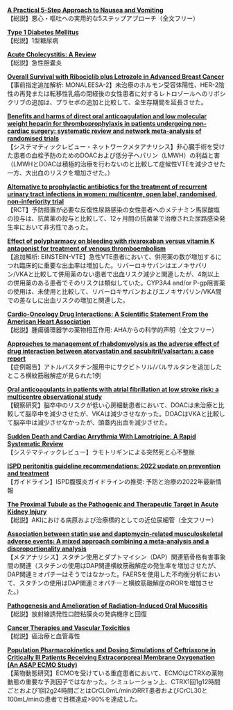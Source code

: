 [**A Practical 5-Step Approach to Nausea and Vomiting**](https://pubmed.ncbi.nlm.nih.gov/35246289/)  
【総説】悪心・嘔吐への実用的な5ステップアプローチ（全文フリー）

[**Type 1 Diabetes Mellitus**](https://pubmed.ncbi.nlm.nih.gov/35254878/)  
【総説】1型糖尿病

[**Acute Cholecystitis: A Review**](https://pubmed.ncbi.nlm.nih.gov/35258527/)  
【総説】急性胆嚢炎

[**Overall Survival with Ribociclib plus Letrozole in Advanced Breast Cancer**](https://pubmed.ncbi.nlm.nih.gov/35263519/)  
【事前指定追加解析: MONALEESA-2】未治療のホルモン受容体陽性、HER-2陰性の再発または転移性乳癌の閉経後の女性患者に対するレトロゾールへのリボシクリブの追加は、プラセボの追加と比較して、全生存期間を延長させた。

[**Benefits and harms of direct oral anticoagulation and low molecular weight heparin for thromboprophylaxis in patients undergoing non-cardiac surgery: systematic review and network meta-analysis of randomised trials**](https://pubmed.ncbi.nlm.nih.gov/35264372/)  
【システマティックレビュー・ネットワークメタアナリシス】非心臓手術を受けた患者の血栓予防のためのDOACおよび低分子ヘパリン（LMWH）の利益と害（LMWHとDOACは積極的治療を行わないのと比較して症候性VTEを減少させた一方、大出血のリスクを増加させた。）

[**Alternative to prophylactic antibiotics for the treatment of recurrent urinary tract infections in women: multicentre, open label, randomised, non-inferiority trial**](https://pubmed.ncbi.nlm.nih.gov/35264408/)  
【RCT】予防措置が必要な反復性尿路感染の女性患者へのメテナミン馬尿酸塩の投与は、抗菌薬の投与と比較して、12ヶ月間の抗菌薬で治療された尿路感染発生率において非劣性であった。

[**Effect of polypharmacy on bleeding with rivaroxaban versus vitamin K antagonist for treatment of venous thromboembolism**](https://pubmed.ncbi.nlm.nih.gov/35253983/)  
【追加解析: EINSTEIN-VTE】急性VTE患者において、併用薬の数が増加するにつれ臨床的に重要な出血率は増加した。リバーロキサバンはエノキサパリン/VKAと比較して併用薬のない患者で出血リスク減少と関連したが、4剤以上の併用薬のある患者でそのリスクは類似していた。CYP3A4 and/or P-gp阻害薬の使用は、未使用と比較して、リバーロキサバンおよびエノキサパリン/VKA間での差なしに出血リスクの増加と関連した。

[**Cardio-Oncology Drug Interactions: A Scientific Statement From the American Heart Association**](https://pubmed.ncbi.nlm.nih.gov/35249373/)  
【総説】腫瘍循環器学の薬物相互作用: AHAからの科学的声明（全文フリー）

[**Approaches to management of rhabdomyolysis as the adverse effect of drug interaction between atorvastatin and sacubitril/valsartan: a case report**](https://pubmed.ncbi.nlm.nih.gov/35261962/)  
【症例報告】アトルバスタチン服用中にサクビトリル/バルサルタンを追加したところ横紋筋融解症が見られた1例

[**Oral anticoagulants in patients with atrial fibrillation at low stroke risk: a multicentre observational study**](https://pubmed.ncbi.nlm.nih.gov/35265981/)  
【観察研究】脳卒中のリスクが低い心房細動患者において、DOACは未治療と比較して脳卒中を減少させたが、VKAは減少させなかった。DOACはVKAと比較して脳卒中は減少させなかったが、頭蓋内出血を減少させた。

[**Sudden Death and Cardiac Arrythmia With Lamotrigine: A Rapid Systematic Review**](https://pubmed.ncbi.nlm.nih.gov/35260442/)  
【システマティックレビュー】ラモトリギンによる突然死と心不整脈

[**ISPD peritonitis guideline recommendations: 2022 update on prevention and treatment**](https://pubmed.ncbi.nlm.nih.gov/35264029/)  
【ガイドライン】ISPD腹膜炎ガイドラインの推奨: 予防と治療の2022年最新情報

[**The Proximal Tubule as the Pathogenic and Therapeutic Target in Acute Kidney Injury**](https://pubmed.ncbi.nlm.nih.gov/35272287/)  
【総説】AKIにおける病原および治療標的としての近位尿細管（全文フリー）

[**Association between statin use and daptomycin-related musculoskeletal adverse events: A mixed approach combining a meta-analysis and a disproportionality analysis**](https://pubmed.ncbi.nlm.nih.gov/35262686/)  
【メタアナリシス】スタチン使用とダプトマイシン（DAP）関連筋骨格有害事象間の関連（スタチンの使用はDAP関連横紋筋融解症の発生率を増加させたが、DAP関連ミオパチーはそうではなかった。FAERSを使用した不均衡分析において、スタチンの使用はDAP関連ミオパチーと横紋筋融解症のRORを増加させた。）

[**Pathogenesis and Amelioration of Radiation-Induced Oral Mucositis**](https://pubmed.ncbi.nlm.nih.gov/35244887/)  
【総説】放射線誘発性口腔粘膜炎の発病機序と回復

[**Cancer Therapies and Vascular Toxicities**](https://pubmed.ncbi.nlm.nih.gov/35244888/)  
【総説】癌治療と血管毒性

[**Population Pharmacokinetics and Dosing Simulations of Ceftriaxone in Critically Ill Patients Receiving Extracorporeal Membrane Oxygenation (An ASAP ECMO Study)**](https://pubmed.ncbi.nlm.nih.gov/35253107/)  
【薬物動態研究】ECMOを受けている重症患者において、ECMOはCTRXの薬物動態の重要な予測因子ではなかった。シミュレーション上、CTRX1回1g12時間ごとおよび1回2g24時間ごとはCrCL0mL/minのRRT患者およびCrCL30と100mL/minの患者で目標達成>90%を達成した。
